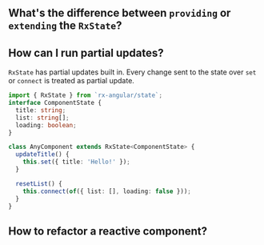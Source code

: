 ## What's the difference between `providing` or `extending` the `RxState`?

## How can I run partial updates?

`RxState` has partial updates built in. Every change sent to the state over `set` or `connect` is treated as partial update.

```typescript
import { RxState } from `rx-angular/state`;
interface ComponentState {
  title: string;
  list: string[];
  loading: boolean;
}

class AnyComponent extends RxState<ComponentState> {
  updateTitle() {
    this.set({ title: 'Hello!' });
  }

  resetList() {
    this.connect(of({ list: [], loading: false }));
  }
}
```

## How to refactor a reactive component?
